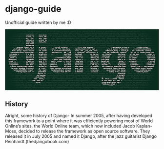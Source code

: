 # django-guide
Unofficial guide written by me :D

![django-guide](img/django.jpg)

## History 

Alright, some history of Django- In summer 2005, after having developed this framework to a point where it was efficiently powering most of World Online’s sites, the World Online team, which now included Jacob Kaplan-Moss, decided to release the framework as open source software. They released it in July 2005 and named it Django, after the jazz guitarist Django Reinhardt.(thedjangobook.com)
